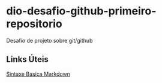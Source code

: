 # dio-desafio-github-primeiro-repositorio
Desafio de projeto sobre git/github
## Links Úteis 
[Sintaxe Basica Markdown](https://www.markdownguide.org/basic-syntax/)
